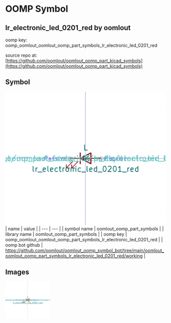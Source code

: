 # OOMP Symbol  
## lr_electronic_led_0201_red  by oomlout  
  
oomp key: oomp_oomlout_oomlout_oomp_part_symbols_lr_electronic_led_0201_red  
  
source repo at: [https://github.com/oomlout/oomlout_oomp_part_kicad_symbols](https://github.com/oomlout/oomlout_oomp_part_kicad_symbols)  
## Symbol  
  
[![working.png](working_600.png)](working.png)  
| name | value | 
| --- | --- | 
| symbol name | oomlout_oomp_part_symbols | 
| library name | oomlout_oomp_part_symbols | 
| oomp key | oomp_oomlout_oomlout_oomp_part_symbols_lr_electronic_led_0201_red | 
| oomp bot github | https://github.com/oomlout/oomlout_oomp_symbol_bot/tree/main/oomlout_oomlout_oomp_part_symbols_lr_electronic_led_0201_red/working | 
## Images  
  
[![working.png](working_140.png)](working.png)  
